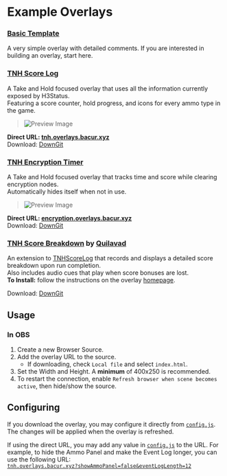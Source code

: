 # Example Overlays

### [Basic Template](Template/)

A very simple overlay with detailed comments. If you are interested in building an overlay, start here.

### [TNH Score Log](TNHScoreLog/)

A Take and Hold focused overlay that uses all the information currently exposed by H3Status.\
Featuring a score counter, hold progress, and icons for every ammo type in the game.

> ![Preview Image](https://github.com/user-attachments/assets/2528f85c-0fa1-4e1d-9832-5d3e35604092)

**Direct URL: [tnh.overlays.bacur.xyz](https://tnh.overlays.bacur.xyz)**\
Download: [DownGit](https://downgit.github.io/#/home?url=https://github.com/TakingFire/H3Status/tree/main/Overlays/TNHScoreLog)

### [TNH Encryption Timer](TNHEncryptionTimer/)

A Take and Hold focused overlay that tracks time and score while clearing encryption nodes.\
Automatically hides itself when not in use.

> ![Preview Image](https://github.com/user-attachments/assets/3e1764be-b43f-4849-88b0-3cb721fa768c)

**Direct URL: [encryption.overlays.bacur.xyz](https://encryption.overlays.bacur.xyz)**\
Download: [DownGit](https://downgit.github.io/#/home?url=https://github.com/TakingFire/H3Status/tree/main/Overlays/TNHEncryptionTimer)

### [TNH Score Breakdown](https://github.com/quilavad/TNHScoreBreakdown) by [Quilavad](https://github.com/quilavad)

An extension to [TNHScoreLog](#tnh-score-log) that records and displays a detailed score breakdown upon run completion.\
Also includes audio cues that play when score bonuses are lost.\
**To Install:** follow the instructions on the overlay [homepage](https://github.com/quilavad/TNHScoreBreakdown).

Download: [DownGit](https://downgit.github.io/#/home?url=https://github.com/quilavad/TNHScoreBreakdown/tree/main)

## Usage

### In OBS

1. Create a new Browser Source.
2. Add the overlay URL to the source.
   - If downloading, check `Local file` and select `index.html`.
3. Set the Width and Height. A **minimum** of 400x250 is recommended.
4. To restart the connection, enable `Refresh browser when scene becomes active`, then hide/show the source.

## Configuring

If you download the overlay, you may configure it directly from [`config.js`](TNHScoreLog/config.js). The changes will be applied when the overlay is refreshed.

If using the direct URL, you may add any value in [`config.js`](TNHScoreLog/config.js) to the URL. For example, to hide the Ammo Panel and make the Event Log longer, you can use the following URL:\
[`tnh.overlays.bacur.xyz?showAmmoPanel=false&eventLogLength=12`](https://tnh.overlays.bacur.xyz?showAmmoPanel=false&eventLogLength=12)
